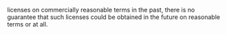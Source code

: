 licenses on commercially reasonable terms in the past, there is no guarantee that such licenses could be obtained in the future
on reasonable terms or at all.